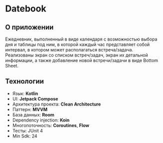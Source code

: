 # Datebook

## О приложении

Ежедневник, выполненный в виде календаря с возможностью выбора дня и таблицы под ним, в которой каждый час представляет собой интервал, в котором может располагаться встреча/задача. Реализованы экран со списком встреч/задач, экран их детальной информации, а также добавление новой встречи/задачи в виде Bottom Sheet.
 
 ## **Технологии**
- Язык: **Kotlin**
- UI: **Jetpack Compose**
- Архитектура проекта: **Clean Architecture**
- Паттерн: **MVVM**
- База данных: **Room**
- Dependency injection: **Koin**
- Многопоточность: **Coroutines**, **Flow**
- Тесты: JUnit 4
- Min Sdk: 24
